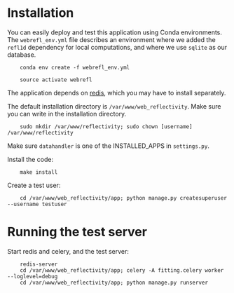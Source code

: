 # Installation
You can easily deploy and test this application using Conda environments. The ``webrefl_env.yml`` file describes
an environment where we added the ``refl1d`` dependency for local computations, and where we use ``sqlite`` as our database.

        conda env create -f webrefl_env.yml

        source activate webrefl

The application depends on [redis](https://redis.io/), which you may have to install separately.

The default installation directory is ``/var/www/web_reflectivity``.
Make sure you can write in the installation directory.

        sudo mkdir /var/www/reflectivity; sudo chown [username] /var/www/reflectivity

Make sure ``datahandler`` is one of the INSTALLED_APPS in ``settings.py``.

Install the code:

        make install

Create a test user:

        cd /var/www/web_reflectivity/app; python manage.py createsuperuser --username testuser


# Running the test server
Start redis and celery, and the test server:

        redis-server
        cd /var/www/web_reflectivity/app; celery -A fitting.celery worker --loglevel=debug
        cd /var/www/web_reflectivity/app; python manage.py runserver
